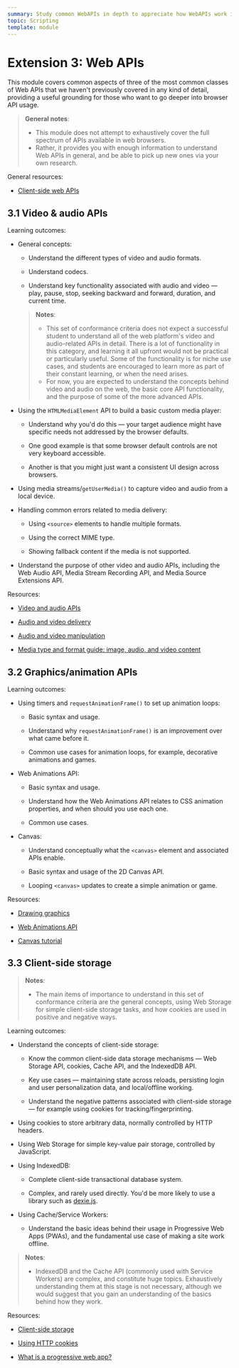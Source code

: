 ```yaml
---
summary: Study common WebAPIs in depth to appreciate how WebAPIs work in general.
topic: Scripting
template: module
---
```


# Extension 3: Web APIs

This module covers common aspects of three of the most common classes of Web APIs that we haven't previously covered in any kind of detail, providing a useful grounding for those who want to go deeper into browser API usage.

> **General notes**:
>
> - This module does not attempt to exhaustively cover the full spectrum of APIs available in web browsers.
> - Rather, it provides you with enough information to understand Web APIs in general, and be able to pick up new ones via your own research.

General resources:

- [Client-side web APIs](https://developer.mozilla.org/en-US/docs/Learn/JavaScript/Client-side_web_APIs)

## 3.1 Video & audio APIs

Learning outcomes:

- General concepts:

  - Understand the different types of video and audio formats.

  - Understand codecs.

  - Understand key functionality associated with audio and video — play, pause, stop, seeking backward and forward, duration, and current time.

  > **Notes**:
  >
  > - This set of conformance criteria does not expect a successful student to understand all of the web platform's video and audio-related APIs in detail. There is a lot of functionality in this category, and learning it all upfront would not be practical or particularly useful. Some of the functionality is for niche use cases, and students are encouraged to learn more as part of their constant learning, or when the need arises.
  > - For now, you are expected to understand the concepts behind video and audio on the web, the basic core API functionality, and the purpose of some of the more advanced APIs.

- Using the `HTMLMediaElement` API to build a basic custom media player:

  - Understand why you'd do this — your target audience might have specific needs not addressed by the browser defaults.

  - One good example is that some browser default controls are not very keyboard accessible.

  - Another is that you might just want a consistent UI design across browsers.

- Using media streams/`getUserMedia()` to capture video and audio from a local device.

- Handling common errors related to media delivery:

  - Using `<source>` elements to handle multiple formats.

  - Using the correct MIME type.

  - Showing fallback content if the media is not supported.

- Understand the purpose of other video and audio APIs, including the Web Audio API, Media Stream Recording API, and Media Source Extensions API.

Resources:

- [Video and audio APIs](https://developer.mozilla.org/docs/Learn/JavaScript/Client-side_web_APIs/Video_and_audio_APIs)

- [Audio and video delivery](https://developer.mozilla.org/docs/Web/Guide/Audio_and_video_delivery)

- [Audio and video manipulation](https://developer.mozilla.org/docs/Web/Guide/Audio_and_video_manipulation)

- [​​Media type and format guide: image, audio, and video content](https://developer.mozilla.org/docs/Web/Media/Formats)

## 3.2 Graphics/animation APIs

Learning outcomes:

- Using timers and `requestAnimationFrame()` to set up animation loops:

  - Basic syntax and usage.

  - Understand why `requestAnimationFrame()` is an improvement over what came before it.

  - Common use cases for animation loops, for example, decorative animations and games.

- Web Animations API:

  - Basic syntax and usage.

  - Understand how the Web Animations API relates to CSS animation properties, and when should you use each one.

  - Common use cases.

- Canvas:

  - Understand conceptually what the `<canvas>` element and associated APIs enable.

  - Basic syntax and usage of the 2D Canvas API.

  - Looping `<canvas>` updates to create a simple animation or game.

Resources:

- [Drawing graphics](https://developer.mozilla.org/docs/Learn/JavaScript/Client-side_web_APIs/Drawing_graphics)

- [Web Animations API](https://developer.mozilla.org/docs/Web/API/Web_Animations_API)

- [Canvas tutorial](https://developer.mozilla.org/docs/Web/API/Canvas_API/Tutorial)

## 3.3 Client-side storage

> **Notes**:
>
> - The main items of importance to understand in this set of conformance criteria are the general concepts, using Web Storage for simple client-side storage tasks, and how cookies are used in positive and negative ways.

Learning outcomes:

- Understand the concepts of client-side storage:

  - Know the common client-side data storage mechanisms — Web Storage API, cookies, Cache API, and the IndexedDB API.

  - Key use cases — maintaining state across reloads, persisting login and user personalization data, and local/offline working.

  - Understand the negative patterns associated with client-side storage — for example using cookies for tracking/fingerprinting.

- Using cookies to store arbitrary data, normally controlled by HTTP headers.

- Using Web Storage for simple key-value pair storage, controlled by JavaScript.

- Using IndexedDB:

  - Complete client-side transactional database system.

  - Complex, and rarely used directly. You'd be more likely to use a library such as [dexie.js](https://dexie.org/).

- Using Cache/Service Workers:

  - Understand the basic ideas behind their usage in Progressive Web Apps (PWAs), and the fundamental use case of making a site work offline.

> **Notes**:
>
> - IndexedDB and the Cache API (commonly used with Service Workers) are complex, and constitute huge topics. Exhaustively understanding them at this stage is not necessary, although we would suggest that you gain an understanding of the basics behind how they work.

Resources:

- [Client-side storage](https://developer.mozilla.org/docs/Learn/JavaScript/Client-side_web_APIs/Client-side_storage)

- [Using HTTP cookies](https://developer.mozilla.org/docs/Web/HTTP/Cookies)

- [What is a progressive web app?](https://developer.mozilla.org/docs/Web/Progressive_web_apps/Guides/What_is_a_progressive_web_app)
